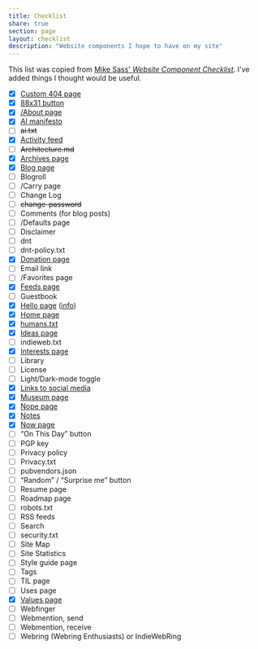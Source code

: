 ```yaml
---
title: Checklist
share: true
section: page
layout: checklist
description: "Website components I hope to have on my site"
---
```


This list was copied from [Mike Sass' _Website Component Checklist_](https://shellsharks.com/notes/2023/08/15/website-component-checklist). I've added things I thought would be useful.

- [x] [Custom 404 page](/404.html)
- [x] [88x31 button](/site#banner)
- [x] [/About page](/about)
- [x] [AI manifesto](/ai)
- [ ] ~~ai.txt~~
- [x] [Activity feed](/updates)
- [ ] ~~Architecture.md~~
- [x] [Archives page](/posts)
- [x] [Blog page](/posts)
- [ ] Blogroll
- [ ] /Carry page
- [ ] Change Log
- [ ] ~~change-password~~
- [ ] Comments (for blog posts)
- [ ] /Defaults page
- [ ] Disclaimer
- [ ] dnt
- [ ] dnt-policy.txt
- [x] [Donation page](https://ko-fi.com/zinzy)
- [ ] Email link
- [ ] /Favorites page
- [x] [Feeds page](/follow)
- [ ] Guestbook
- [x] [Hello page](/hello) ([info](https://alastairjohnston.com/introducing-hello-pages/))
- [x] [Home page](/)
- [x] [humans.txt](/humans.txt)
- [x] [Ideas page](/ideas)
- [ ] indieweb.txt
- [x] [Interests page](/interests)
- [ ] Library
- [ ] License
- [ ] Light/Dark-mode toggle
- [x] [Links to social media](/hello)
- [x] [Museum page](/museum)
- [x] [Nope page](/nope)
- [x] [Notes](/notes)
- [x] [Now page](/now)
- [ ] “On This Day” button
- [ ] PGP key
- [ ] Privacy policy
- [ ] Privacy.txt
- [ ] pubvendors.json
- [ ] “Random” / “Surprise me” button
- [ ] Resume page
- [ ] Roadmap page
- [ ] robots.txt
- [ ] RSS feeds
- [ ] Search
- [ ] security.txt
- [ ] Site Map
- [ ] Site Statistics
- [ ] Style guide page
- [ ] Tags
- [ ] TIL page
- [ ] Uses page
- [x] [Values page](/values)
- [ ] Webfinger
- [ ] Webmention, send
- [ ] Webmention, receive
- [ ] Webring (Webring Enthusiasts) or IndieWebRing
